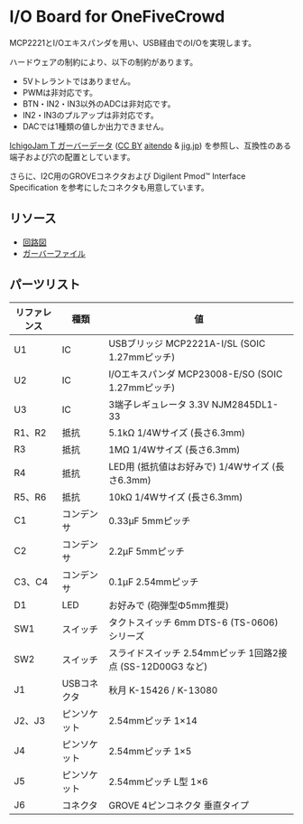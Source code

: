 I/O Board for OneFiveCrowd
==========================

MCP2221とI/Oエキスパンダを用い、USB経由でのI/Oを実現します。

ハードウェアの制約により、以下の制約があります。

* 5Vトレラントではありません。
* PWMは非対応です。
* BTN・IN2・IN3以外のADCは非対応です。
* IN2・IN3のプルアップは非対応です。
* DACでは1種類の値しか出力できません。

[IchigoJam T ガーバーデータ](https://ichigojam.net/download.html) ([CC BY](https://creativecommons.org/licenses/by/4.0/deed.ja) [aitendo](http://www.aitendo.com/) & [jig.jp](http://jig.jp/)) を参照し、互換性のある端子および穴の配置としています。

さらに、I2C用のGROVEコネクタおよび Digilent Pmod™ Interface Specification を参考にしたコネクタも用意しています。

## リソース

* [回路図](io_board_v1_0.pdf)
* [ガーバーファイル](io_board-gerver_v1_0.zip)

## パーツリスト

|リファレンス|種類|値|
|---|---|---|
|U1|IC|USBブリッジ MCP2221A-I/SL (SOIC 1.27mmピッチ)|
|U2|IC|I/Oエキスパンダ MCP23008-E/SO (SOIC 1.27mmピッチ)|
|U3|IC|3端子レギュレータ 3.3V NJM2845DL1-33|
|R1、R2|抵抗|5.1kΩ 1/4Wサイズ (長さ6.3mm)|
|R3|抵抗|1MΩ 1/4Wサイズ (長さ6.3mm)|
|R4|抵抗|LED用 (抵抗値はお好みで) 1/4Wサイズ (長さ6.3mm)|
|R5、R6|抵抗|10kΩ 1/4Wサイズ (長さ6.3mm)|
|C1|コンデンサ|0.33μF 5mmピッチ|
|C2|コンデンサ|2.2μF 5mmピッチ|
|C3、C4|コンデンサ|0.1μF 2.54mmピッチ|
|D1|LED|お好みで (砲弾型Φ5mm推奨)|
|SW1|スイッチ|タクトスイッチ 6mm DTS-6 (TS-0606) シリーズ|
|SW2|スイッチ|スライドスイッチ 2.54mmピッチ 1回路2接点 (SS-12D00G3 など)|
|J1|USBコネクタ|秋月 K-15426 / K-13080|
|J2、J3|ピンソケット|2.54mmピッチ 1×14|
|J4|ピンソケット|2.54mmピッチ 1×5|
|J5|ピンソケット|2.54mmピッチ L型 1×6|
|J6|コネクタ|GROVE 4ピンコネクタ 垂直タイプ|
